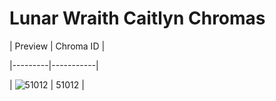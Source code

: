 # Lunar Wraith Caitlyn Chromas


| Preview | Chroma ID |

|---------|-----------|

| ![51012](https://raw.communitydragon.org/latest/plugins/rcp-be-lol-game-data/global/default/v1/champion-chroma-images/51/51012.png) | 51012 |
